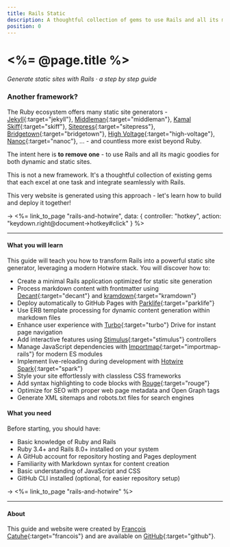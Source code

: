 ```yaml
---
title: Rails Static
description: A thoughtful collection of gems to use Rails and all its magic goodies for static site generation.
position: 0
---
```


# <%= @page.title %>

_Generate static sites with Rails · a step by step guide_

### Another framework?

The Ruby ecosystem offers many static site generators - [Jekyll](https://jekyllrb.com){:target="jekyll"}, [Middleman](https://middlemanapp.com){:target="middleman"}, [Kamal Skiff](https://github.com/basecamp/kamal-skiff){:target="skiff"}, [Sitepress](https://sitepress.cc){:target="sitepress"}, [Bridgetown](https://www.bridgetownrb.com/){:target="bridgetown"}, [High Voltage](https://thoughtbot.github.io/high_voltage){:target="high-voltage"}, [Nanoc](https://nanoc.app){:target="nanoc"}, ... - and countless more exist beyond Ruby.

The intent here is **to remove one** - to use Rails and all its magic goodies for both dynamic and static sites.

This is not a new framework. It's a thoughtful collection of existing gems that each excel at one task and integrate seamlessly with Rails.

This very website is generated using this approach - let's learn how to build and deploy it together!

→ <%= link_to_page "rails-and-hotwire", data: { controller: "hotkey", action: "keydown.right@document->hotkey#click" } %>

---

#### What you will learn

This guide will teach you how to transform Rails into a powerful static site generator, leveraging a modern Hotwire stack. You will discover how to:

- Create a minimal Rails application optimized for static site generation
- Process markdown content with frontmatter using [Decant](https://www.benpickles.com/articles/95-introducing-decant){:target="decant"} and [kramdown](https://kramdown.gettalong.org){:target="kramdown"}
- Deploy automatically to GitHub Pages with [Parklife](https://parklife.dev){:target="parklife"}
- Use ERB template processing for dynamic content generation within markdown files
- Enhance user experience with [Turbo](https://turbo.hotwired.dev){:target="turbo"} Drive for instant page navigation
- Add interactive features using [Stimulus](https://stimulus.hotwired.dev){:target="stimulus"} controllers
- Manage JavaScript dependencies with [Importmap](https://github.com/rails/importmap-rails){:target="importmap-rails"} for modern ES modules
- Implement live-reloading during development with [Hotwire Spark](https://github.com/hotwired/spark){:target="spark"}
- Style your site effortlessly with classless CSS frameworks
- Add syntax highlighting to code blocks with [Rouge](https://github.com/rouge-ruby/rouge){:target="rouge"}
- Optimize for SEO with proper web page metadata and Open Graph tags
- Generate XML sitemaps and robots.txt files for search engines

#### What you need

Before starting, you should have:

- Basic knowledge of Ruby and Rails
- Ruby 3.4+ and Rails 8.0+ installed on your system
- A GitHub account for repository hosting and Pages deployment
- Familiarity with Markdown syntax for content creation
- Basic understanding of JavaScript and CSS
- GitHub CLI installed (optional, for easier repository setup)

→ <%= link_to_page "rails-and-hotwire" %>

---

#### About

This guide and website were created by [François Catuhe](https://github.com/fcatuhe){:target="francois"} and are available on [GitHub](https://github.com/fcatuhe/rails-static){:target="github"}.
